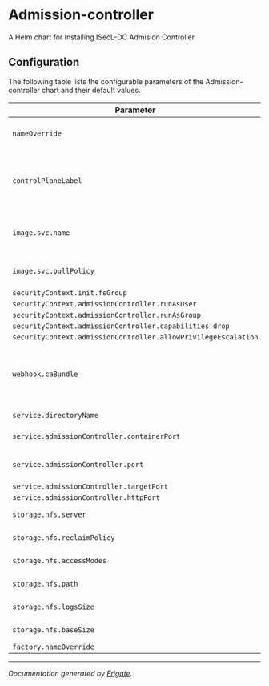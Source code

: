 
Admission-controller
===========

A Helm chart for Installing ISecL-DC Admision Controller


## Configuration

The following table lists the configurable parameters of the Admission-controller chart and their default values.

| Parameter                | Description             | Default        |
| ------------------------ | ----------------------- | -------------- |
| `nameOverride` | The name for ADMISSION-CONTROLLER chart<br> (Default: `.Chart.Name`) | `""` |
| `controlPlaneLabel` | K8s control plane label<br> (**REQUIRED**)<br> Example: `node-role.kubernetes.io/master` in case of `kubeadm`/`microk8s.io/cluster` in case of `microk8s` | `"<user input>"` |
| `image.svc.name` | The image name with which ADMISSION-CONTROLLER image is pushed to registry<br> (**REQUIRED**) | `"<user input>"` |
| `image.svc.pullPolicy` | The pull policy for pulling from container registry for ADMISSION-CONTROLLER<br> (Allowed values: `Always`/`IfNotPresent`) | `"Always"` |
| `securityContext.init.fsGroup` |  | `1001` |
| `securityContext.admissionController.runAsUser` |  | `1001` |
| `securityContext.admissionController.runAsGroup` |  | `1001` |
| `securityContext.admissionController.capabilities.drop` |  | `["all"]` |
| `securityContext.admissionController.allowPrivilegeEscalation` |  | `false` |
| `webhook.caBundle` | CA Bundle is used for signing new TLS certificates. value can be obtained by running kubectl config view --raw --minify --flatten -o jsonpath='{.clusters[].cluster.certificate-authority-data}' | `"<user input>"` |
| `service.directoryName` |  | `"admission-controller"` |
| `service.admissionController.containerPort` | The containerPort on which admission controller can listen to traffic | `8889` |
| `service.admissionController.port` | The externally exposed NodePort on which admission controller can listen to external traffic | `30445` |
| `service.admissionController.targetPort` |  | `443` |
| `service.admissionController.httpPort` |  | `80` |
| `storage.nfs.server` | The NFS Server IP/Hostname<br> (**REQUIRED**) | `"<user input>"` |
| `storage.nfs.reclaimPolicy` | The reclaim policy for NFS<br> (Allowed values: `Retain`/) | `"Retain"` |
| `storage.nfs.accessModes` | The access modes for NFS<br> (Allowed values: `ReadWriteMany`) | `"ReadWriteMany"` |
| `storage.nfs.path` | The path for storing persistent data on NFS | `"/mnt/nfs_share"` |
| `storage.nfs.logsSize` | The logs size for storing logs for KBS in NFS path | `"1Gi"` |
| `storage.nfs.baseSize` | The base volume size (configSize + logSize) | `"1Gi"` |
| `factory.nameOverride` |  | `""` |



---
_Documentation generated by [Frigate](https://frigate.readthedocs.io)._

